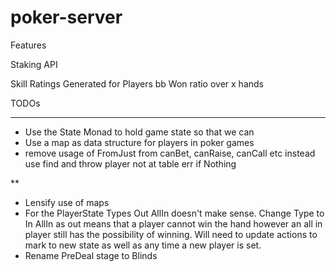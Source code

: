 # poker-server

Features

Staking API

Skill Ratings Generated for Players bb Won ratio over x hands

TODOs

***
- Use the State Monad to hold game state so that we can
- Use a map as data structure for players in poker games
- remove usage of FromJust from canBet, canRaise, canCall etc instead use find
  and throw player not at table err if Nothing

**
- Lensify use of maps
- For the PlayerState Types Out AllIn doesn't make sense. Change Type to In AllIn
as out means that a player cannot win the hand however an all in player still has
the possibility of winning. Will need to update actions to mark to new state as well
as any time a new player is set.
- Rename PreDeal stage to Blinds
